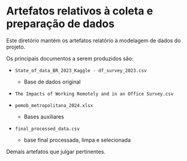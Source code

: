 # Artefatos relativos à coleta e preparação de dados

Este diretório mantém os artefatos relatório à modelagem de dados do projeto. 

Os principais documentos a serem produzidos são:

* `State_of_data_BR_2023_Kaggle - df_survey_2023.csv`
	* Base de dados original

* `The Impacts of Working Remotely and in an Office Survey.csv`
* `pemob_metropolitana_2024.xlsx`
	* Bases auxiliares

* `final_processed_data.csv`
  * base final processada, limpa e selecionada
	
Demais artefatos que julgar pertinentes.
